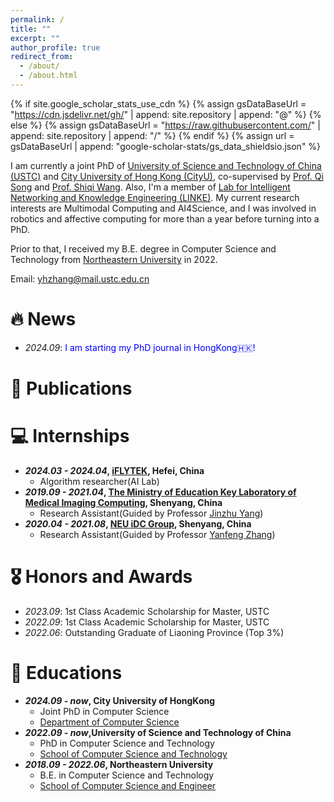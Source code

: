 ```yaml
---
permalink: /
title: ""
excerpt: ""
author_profile: true
redirect_from: 
  - /about/
  - /about.html
---
```


{% if site.google_scholar_stats_use_cdn %}
{% assign gsDataBaseUrl = "https://cdn.jsdelivr.net/gh/" | append: site.repository | append: "@" %}
{% else %}
{% assign gsDataBaseUrl = "https://raw.githubusercontent.com/" | append: site.repository | append: "/" %}
{% endif %}
{% assign url = gsDataBaseUrl | append: "google-scholar-stats/gs_data_shieldsio.json" %}

<span class='anchor' id='about-me'></span>

I am currently a joint PhD of [University of Science and Technology of China (USTC)](https://www.ustc.edu.cn) and [City University of Hong Kong (CityU)](https://www.cityu.edu.hk), co-supervised by [Prof. Qi Song](https://songqi1990.github.io/) and [Prof. Shiqi Wang](https://www.cs.cityu.edu.hk/~shiqwang/). Also, I'm a member of [Lab for Intelligent Networking and Knowledge Engineering (LINKE)](https://linke.ustc.edu.cn/main.htm). My current research interests are Multimodal Computing and AI4Science, and I was involved in robotics and affective computing for more than a year before turning into a PhD.

Prior to that, I received my B.E. degree in Computer Science and Technology from [Northeastern University](http://www.neu.edu.cn) in 2022.

Email: yhzhang@mail.ustc.edu.cn 
<!-- Github: https://github.com/Octopus-Detective/-->


# 🔥 News
- *2024.09*: <font color=Blue>I am starting my PhD journal in HongKong🇭🇰!</font>

# 📝 Publications

# 💻 Internships
* __*2024.03 - 2024.04*, [iFLYTEK](https://www.iflytek.com/cn/), Hefei, China__
  - Algorithm researcher(AI Lab)
* __*2019.09 - 2021.04*, [The Ministry of Education Key Laboratory of Medical Imaging Computing](http://www.cse.neu.edu.cn/2024/0614/c6289a257704/page.htm), Shenyang, China__
  - Research Assistant(Guided by Professor [Jinzhu Yang](http://www.cse.neu.edu.cn/2019/0312/c6641a157518/page.htm))
* __*2020.04 - 2021.08*, [NEU iDC Group](https://idc-neu.github.io/), Shenyang, China__
  - Research Assistant(Guided by Professor [Yanfeng Zhang](http://faculty.neu.edu.cn/zhangyf/))

# 🎖 Honors and Awards
* *2023.09*: 1st Class Academic Scholarship for Master, USTC
* *2022.09*: 1st Class Academic Scholarship for Master, USTC
* *2022.06*: Outstanding Graduate of Liaoning Province (Top 3%)

# 📖 Educations
* __*2024.09 - now*, City University of HongKong__
  - Joint PhD in Computer Science
  - [Department of Computer Science](https://www.cs.cityu.edu.hk/) 
* __*2022.09 - now*,University of Science and Technology of China__
  - PhD in Computer Science and Technology
  - [School of Computer Science and Technology](https://www.cs.ustc.edu.cn)
* __*2018.09 - 2022.06*, Northeastern University__
  - B.E. in Computer Science and Technology
  - [School of Computer Science and Engineer](http://www.cse.neu.edu.cn/)


